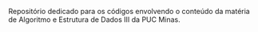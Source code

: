Repositório dedicado para os códigos envolvendo o conteúdo da matéria de Algoritmo e Estrutura de Dados III da PUC Minas.
